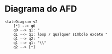 # Diagrama do AFD

```mermaid
stateDiagram-v2
    [*] --> q0
    q0 --> q1: "
    q1 --> q1: loop / qualquer símbolo exceto "
    q1 --> q2: "
    q1 --> q1: "\\"
    q2 --> [*]


